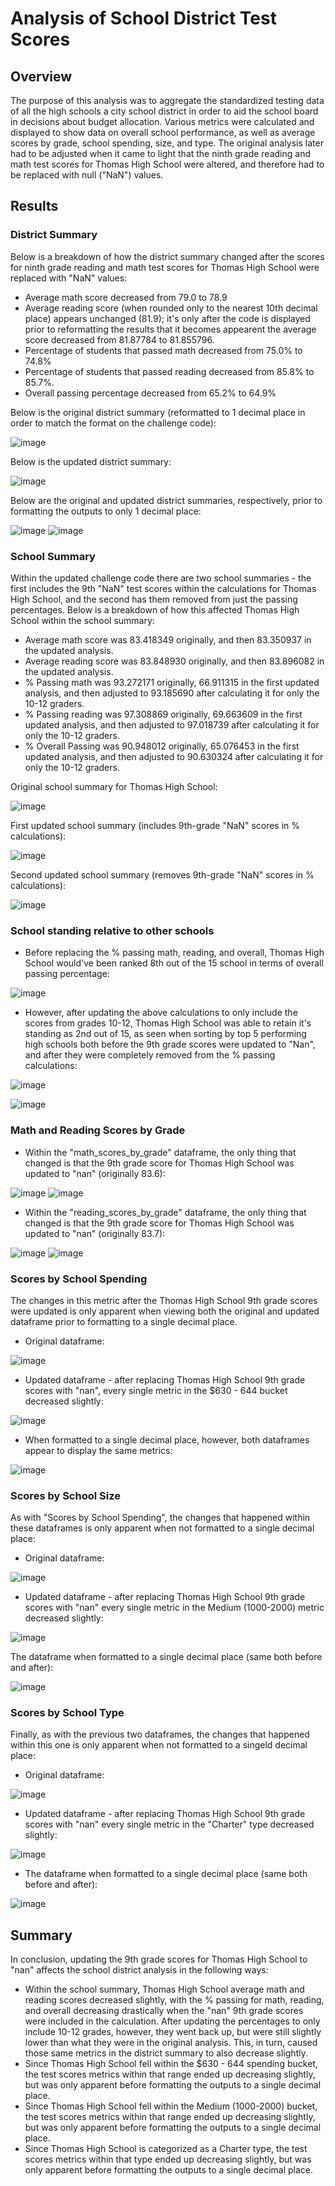 # Analysis of School District Test Scores
## Overview
The purpose of this analysis was to aggregate the standardized testing data of all the high schools a city school district in order to aid the school board in decisions about budget allocation. Various metrics were calculated and displayed to show data on overall school performance, as well as average scores by grade, school spending, size, and type. The original analysis later had to be adjusted when it came to light that the ninth grade reading and math test scores for Thomas High School were altered, and therefore had to be replaced with null ("NaN") values.

## Results

### District Summary
Below is a breakdown of how the district summary changed after the scores for ninth grade reading and math test scores for Thomas High School were replaced with "NaN" values:

* Average math score decreased from 79.0 to 78.9
* Average reading score (when rounded only to the nearest 10th decimal place) appears unchanged (81.9); it's only after the code is displayed prior to reformatting the results that it becomes appearent the average score decreased from 81.87784 to 81.855796.
* Percentage of students that passed math decreased from 75.0% to 74.8%
* Percentage of students that passed reading decreased from 85.8% to 85.7%.
* Overall passing percentage decreased from 65.2% to 64.9%

Below is the original district summary (reformatted to 1 decimal place in order to match the format on the challenge code):

![image](https://user-images.githubusercontent.com/86032451/126624764-cdbb8cc6-dc49-4baa-a867-7c2fca40eef6.png)

Below is the updated district summary:

![image](https://user-images.githubusercontent.com/86032451/126624881-02207193-fed2-4017-86c1-d9d01bd26b67.png)

Below are the original and updated district summaries, respectively, prior to formatting the outputs to only 1 decimal place:

![image](https://user-images.githubusercontent.com/86032451/126625008-cf821d01-4b60-4fae-b145-ea2760b7e3d1.png)
![image](https://user-images.githubusercontent.com/86032451/126625047-8965d566-9cc6-4e9d-9813-aea412da47d9.png)

### School Summary
Within the updated challenge code there are two school summaries - the first includes the 9th "NaN" test scores within the calculations for Thomas High School, and the second has them removed from just the passing percentages. Below is a breakdown of how this affected Thomas High School within the school summary:

* Average math score was 83.418349 originally, and then 83.350937 in the updated analysis.
* Average reading score was 83.848930 originally, and then 83.896082 in the updated analysis.
* % Passing math was 93.272171 originally, 66.911315 in the first updated analysis, and then adjusted to 93.185690 after calculating it for only the 10-12 graders.
* % Passing reading was 97.308869 originally, 69.663609 in the first updated analysis, and then adjusted to 97.018739 after calculating it for only the 10-12 graders. 
* % Overall Passing was 90.948012 originally, 65.076453 in the first updated analysis, and then adjusted to 90.630324 after calculating it for only the 10-12 graders. 

Original school summary for Thomas High School:

![image](https://user-images.githubusercontent.com/86032451/126626727-93f74234-fc7e-4486-a169-e92008cb9532.png)

First updated school summary (includes 9th-grade "NaN" scores in % calculations):

![image](https://user-images.githubusercontent.com/86032451/126626809-82d731c0-fd46-45d8-8cfa-7c47f12d8538.png)

Second updated school summary (removes 9th-grade "NaN" scores in % calculations):

![image](https://user-images.githubusercontent.com/86032451/126626876-643cbf77-0338-4eb3-87a2-21988116bbb1.png)

### School standing relative to other schools
* Before replacing the % passing math, reading, and overall, Thomas High School would've been ranked 8th out of the 15 school in terms of overall passing percentage:

![image](https://user-images.githubusercontent.com/86032451/126629209-15a8eb98-7e62-4e03-bac9-9689b63c5c51.png)

* However, after updating the above calculations to only include the scores from grades 10-12, Thomas High School was able to retain it's standing as 2nd out of 15, as seen when sorting by top 5 performing high schools both before the 9th grade scores were updated to "Nan", and after they were completely removed from the % passing calculations:

![image](https://user-images.githubusercontent.com/86032451/126628409-e98e7c8c-67e5-4d46-8635-712204eb1b45.png)

![image](https://user-images.githubusercontent.com/86032451/126628472-d3d798c1-225f-415a-9952-e5455380d57b.png)

### Math and Reading Scores by Grade
* Within the "math_scores_by_grade" dataframe, the only thing that changed is that the 9th grade score for Thomas High School was updated to "nan" (originally 83.6):

![image](https://user-images.githubusercontent.com/86032451/126629424-61b513ac-bf89-453c-a767-adc62feefd56.png) ![image](https://user-images.githubusercontent.com/86032451/126629451-6c814f11-f873-48ee-a8b6-91fb74e5c017.png)

* Within the "reading_scores_by_grade" dataframe, the only thing that changed is that the 9th grade score for Thomas High School was updated to "nan" (originally 83.7):

![image](https://user-images.githubusercontent.com/86032451/126629602-b062ac21-67a5-40f1-af55-c6d529755275.png) ![image](https://user-images.githubusercontent.com/86032451/126629647-0d4d3f3c-903c-4d67-b260-05005330dcbd.png)

### Scores by School Spending
The changes in this metric after the Thomas High School 9th grade scores were updated is only apparent when viewing both the original and updated dataframe prior to formatting to a single decimal place. 

* Original dataframe:

![image](https://user-images.githubusercontent.com/86032451/126630022-8d92f074-4d68-4102-940f-2dc3c7f4bc99.png)

* Updated dataframe - after replacing Thomas High School 9th grade scores with "nan", every single metric in the $630 - 644 bucket decreased slightly:

![image](https://user-images.githubusercontent.com/86032451/126630166-bd13fd3c-5adb-441e-9bfb-71f93b04acec.png)

* When formatted to a single decimal place, however, both dataframes appear to display the same metrics:

![image](https://user-images.githubusercontent.com/86032451/126630222-d7acff1e-33de-49cd-9e9c-f17519e91629.png)

### Scores by School Size
As with "Scores by School Spending", the changes that happened within these dataframes is only apparent when not formatted to a single decimal place:

* Original dataframe:

![image](https://user-images.githubusercontent.com/86032451/126630416-a51b3f82-6b97-40d5-a1f7-d19a4a69ccb9.png)

* Updated dataframe - after replacing Thomas High School 9th grade scores with "nan" every single metric in the Medium (1000-2000) metric decreased slightly:

![image](https://user-images.githubusercontent.com/86032451/126632581-adc7d6ce-0532-4a8a-b55c-69a59ccc204a.png)

The dataframe when formatted to a single decimal place (same both before and after):

![image](https://user-images.githubusercontent.com/86032451/126633545-0eeb832a-3568-49aa-bf80-f8990abf594f.png)

### Scores by School Type
Finally, as with the previous two dataframes, the changes that happened within this one is only apparent when not formatted to a singeld decimal place:

* Original dataframe:

![image](https://user-images.githubusercontent.com/86032451/126633599-ef7c87d6-d43d-4cfe-8b58-3a7f3fdd3b7f.png)

* Updated dataframe - after replacing Thomas High School 9th grade scores with "nan" every single metric in the "Charter" type decreased slightly:

![image](https://user-images.githubusercontent.com/86032451/126633657-cb99a547-db33-41ff-850d-92b90ad88c9f.png)

* The dataframe when formatted to a single decimal place (same both before and after):

![image](https://user-images.githubusercontent.com/86032451/126633737-6afe1c95-651b-44d4-b151-0eeac65b226c.png)

## Summary
In conclusion, updating the 9th grade scores for Thomas High School to "nan" affects the school district analysis in the following ways:
* Within the school summary, Thomas High School average math and reading scores decreased slightly, with the % passing for math, reading, and overall decreasing drastically when the "nan" 9th grade scores were included in the calculation. After updating the percentages to only include 10-12 grades, however, they went back up, but were still slightly lower than what they were in the original analysis. This, in turn, caused those same metrics in the district summary to also decrease slightly.
*  Since Thomas High School fell within the $630 - 644 spending bucket, the test scores metrics within that range ended up decreasing slightly, but was only apparent before formatting the outputs to a single decimal place. 
*  Since Thomas High School fell within the Medium (1000-2000) bucket, the test scores metrics within that range ended up decreasing slightly, but was only apparent before formatting the outputs to a single decimal place. 
*  Since Thomas High School is categorized as a Charter type, the test scores metrics within that type ended up decreasing slightly, but was only apparent before formatting the outputs to a single decimal place. 







